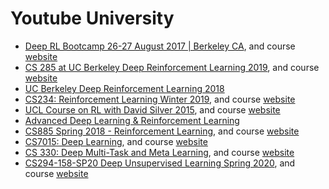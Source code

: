 # Youtube University
- [Deep RL Bootcamp 26-27 August 2017 | Berkeley CA](https://www.youtube.com/playlist?list=PLAdk-EyP1ND8MqJEJnSvaoUShrAWYe51U), and course [website](https://sites.google.com/view/deep-rl-bootcamp/)
- [CS 285 at UC Berkeley Deep Reinforcement Learning 2019](https://www.youtube.com/playlist?list=PLkFD6_40KJIwhWJpGazJ9VSj9CFMkb79A), and course [website](http://rail.eecs.berkeley.edu/deeprlcourse/)
- [UC Berkeley Deep Reinforcement Learning 2018](https://www.youtube.com/playlist?list=PLkFD6_40KJIxJMR-j5A1mkxK26gh_qg37)
- [CS234: Reinforcement Learning Winter 2019](https://www.youtube.com/playlist?list=PLoROMvodv4rOSOPzutgyCTapiGlY2Nd8u), and course [website](http://web.stanford.edu/class/cs234/index.html)
- [UCL Course on RL with David Silver 2015](https://www.youtube.com/playlist?list=PLqYmG7hTraZDM-OYHWgPebj2MfCFzFObQ), and course [website](https://www.davidsilver.uk/teaching/)
- [Advanced Deep Learning & Reinforcement Learning](https://www.youtube.com/playlist?list=PLqYmG7hTraZDNJre23vqCGIVpfZ_K2RZs)
- [CS885 Spring 2018 - Reinforcement Learning](https://www.youtube.com/playlist?list=PLdAoL1zKcqTXFJniO3Tqqn6xMBBL07EDc), and course [website](https://cs.uwaterloo.ca/~ppoupart/teaching/cs885-spring18/)
- [CS7015: Deep Learning](https://www.youtube.com/playlist?list=PLyqSpQzTE6M9gCgajvQbc68Hk_JKGBAYT), and course [website](https://www.cse.iitm.ac.in/~miteshk/CS7015.html)
- [CS 330: Deep Multi-Task and Meta Learning](https://www.youtube.com/playlist?list=PLoROMvodv4rMC6zfYmnD7UG3LVvwaITY5), and course [website](http://cs330.stanford.edu/)
- [CS294-158-SP20 Deep Unsupervised Learning Spring 2020](https://www.youtube.com/channel/UCf4SX8kAZM_oGcZjMREsU9w/videos), and course [website](https://sites.google.com/view/berkeley-cs294-158-sp20/home)
